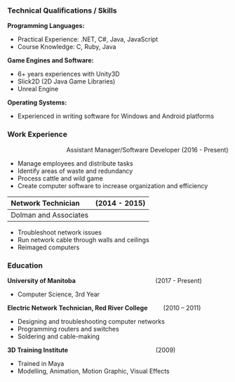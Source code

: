 ### Technical Qualifications / Skills

**Programming Languages:**
- Practical Experience: .NET, C#, Java, JavaScript
- Course Knowledge: C, Ruby, Java

**Game Engines and Software:**
- 6+ years experiences with Unity3D
- Slick2D (2D Java Game Libraries)
- Unreal Engine

**Operating Systems:**
- Experienced in writing software for Windows and Android platforms

### Work Experience

<div style="text-align: right"> Assistant Manager/Software Developer (2016 - Present)</div>
     
- Manage employees and distribute tasks
- Identify areas of waste and redundancy
- Process cattle and wild game
- Create computer software to increase organization and efficiency

| Network Technician    | (2014 - 2015) |
|:----------------------|--------------:|
| Dolman and Associates |               |

- Troubleshoot network issues
- Run network cable through walls and ceilings
- Reimaged computers

### Education

**University of Manitoba**&emsp;&emsp;&emsp;&emsp;&emsp;&emsp;&emsp;&emsp;&emsp;&emsp;&emsp;&emsp;&emsp;(2017 - Present) <br />
- Computer Science, 3rd Year

**Electric Network Technician, Red River College** &emsp;&emsp; (2010 – 2011) <br />
- Designing and troubleshooting computer networks
- Programming routers and switches
- Soldering and cable-making

**3D Training Institute**&emsp;&emsp;&emsp;&emsp;&emsp;&emsp;&emsp;&emsp;&emsp;&emsp;&emsp;&emsp;&emsp;&emsp; (2009) <br />
- Trained in Maya
- Modelling, Animation, Motion Graphic, Visual Effects

